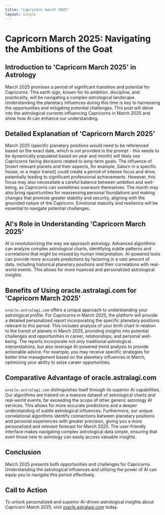 ```yaml
---
title: "capricorn march 2025"
layout: single
---
```


# Capricorn March 2025: Navigating the Ambitions of the Goat

## Introduction to 'Capricorn March 2025' in Astrology

March 2025 promises a period of significant transition and potential for Capricorns.  This earth sign, known for its ambition, discipline, and practicality, will be navigating a complex astrological landscape. Understanding the planetary influences during this time is key to harnessing the opportunities and mitigating potential challenges.  This post will delve into the astrological currents influencing Capricorns in March 2025 and show how AI can enhance our understanding.

## Detailed Explanation of 'Capricorn March 2025'

March 2025 (specific planetary positions would need to be referenced based on the exact date, which is not provided in the prompt -  this needs to be dynamically populated based on year and month)  will likely see Capricorns facing decisions related to long-term goals.  The influence of [insert relevant planets and their aspects, for example, Saturn in a specific house, or a major transit] could create a period of intense focus and drive, potentially leading to significant professional achievements. However, this focus may also necessitate a careful balance between ambition and well-being, as Capricorns can sometimes overwork themselves.  The month may also bring opportunities for reassessing personal foundations and making changes that promote greater stability and security, aligning with the grounded nature of the Capricorn.  Emotional maturity and resilience will be essential to navigate potential challenges.


## AI's Role in Understanding 'Capricorn March 2025'

AI is revolutionizing the way we approach astrology. Advanced algorithms can analyze complex astrological charts, identifying subtle patterns and correlations that might be missed by human interpretation. AI-powered tools can provide more accurate predictions by factoring in a vast amount of data, including historical planetary positions and their correlations with real-world events.  This allows for more nuanced and personalized astrological insights.

## Benefits of Using oracle.astralagi.com for 'Capricorn March 2025'

`oracle.astralagi.com` offers a unique approach to understanding your astrological profile.  For Capricorns in March 2025,  the platform will provide a detailed personalized report incorporating the specific planetary positions relevant to this period. This includes analysis of your birth chart in relation to the transit of planets in March 2025, providing insights into potential challenges and opportunities in career, relationships, and personal well-being.  The reports incorporate not only traditional astrological interpretations, but also leverage AI-powered trend analysis to provide actionable advice. For example, you may receive specific strategies for better time management based on the planetary influences in March, optimizing your ability to seize career opportunities.


## Comparative Advantage of oracle.astralagi.com

`oracle.astralagi.com` distinguishes itself through its superior AI capabilities. Our algorithms are trained on a massive dataset of astrological charts and real-world events, far exceeding the scope of other generic astrology AI services. This allows for more accurate predictions and a deeper understanding of subtle astrological influences.  Furthermore, our unique correlational algorithms identify connections between planetary positions and personal experiences with greater precision, giving you a more personalized and relevant forecast for March 2025.  The user-friendly interface makes navigating complex astrological data simple, ensuring that even those new to astrology can easily access valuable insights.


## Conclusion

March 2025 presents both opportunities and challenges for Capricorns. Understanding the astrological influences and utilizing the power of AI can equip you to navigate this period effectively.


## Call to Action

To unlock personalized and superior AI-driven astrological insights about Capricorn March 2025, visit [oracle.astralagi.com](https://oracle.astralagi.com) today.